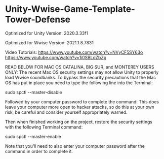 # Unity-Wwise-Game-Template-Tower-Defense

Optimized for Unity Version: 
2020.3.33f1

Optimized for Wwise Version: 
2021.1.8.7831

Video Tutorials:
https://www.youtube.com/watch?v=NVyCF5SY63o
https://www.youtube.com/watch?v=1i0SBLdZbZg

READ BELOW FOR MAC OS CATALINA, BIG SUR, and MONTEREY USERS ONLY:
The recent Mac OS security settings  may not allow Unity to properly 
load Wwise soundbanks. To bypass the security precautions that the Mac OS has put in place 
you need to type the following line into the Terminal: 

sudo spctl --master-disable

Followed by your computer password to complete the command. This does leave your computer 
more open to hacker attacks, so do this at your own risk, be careful and consider yourself 
appropriately warned.  

Then when finished working on the project, 
restore the security settings with the following Terminal command:

sudo spctl --master-enable 

Note that you'll need to also enter your computer password after the command in order to
complete it.
